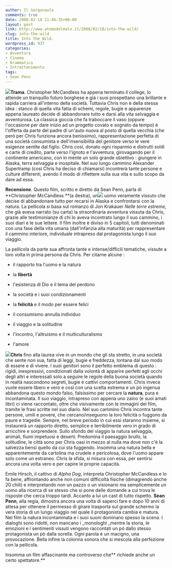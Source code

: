 ```yaml
---
author: Il Gorgonauta
comments: true
date: 2008-02-18 21:46:35+00:00
layout: post
link: http://www.atomodelmale.it/2008/02/18/into-the-wild/
slug: into-the-wild
title: Into the Wild.
wordpress_id: 937
categories:
- Avventura
- Cinema
- Drammatico
- Intrattenimento
tags:
- Sean Penn
---
```


**[![](http://www.atomodelmale.it/wp-content/uploads/2008/02/into_the_wild-300x224.jpg)](http://www.atomodelmale.it/wp-content/uploads/2008/02/into_the_wild.jpg)Trama**. Christopher McCandless ha appena terminato il college, lo attende un tranquillo futuro borghese e già i suoi prospettano una brillante e rapida carriera all'interno della società. Tuttavia Chris non è della stessa idea : stanco di quella vita fatta di schemi, regole, bugie e apparenze appena laureato decide di abbandonare tutto e darsi alla vita selvaggia e avventurosa. La classica goccia che fa traboccare il vaso (oppure l'occasione per dare inizio ad un progetto covato e sognato da tempo) è l'offerta da parte del padre di un'auto nuova al posto di quella vecchia (che però per Chris funziona ancora benissimo), rappresentazione perfetta di una società consumista e dell'insensibilità del genitore verso le vere esigenze sentite dal figlio. Chris così, donato ogni risparmio e distrutti soldi e carte di credito, parte verso l'ignoto e l'avventura, girovagando per il continente americano, con in mente un solo grande obiettivo : giungere in Alaska, terra selvaggia e inospitale. Nel suo lungo cammino Alexander Supertramp (così Chris ha deciso di chiamarsi) incontrerà tante persone e culture differenti, avendo il modo di riflettere sulla sua vita e sullo scopo da dare ad essa.

**Recensione**. Questo film, scritto e diretto da Sean Penn, parla di **Christopher McCandless **(a destra), un![](http://www.atomodelmale.it/wp-content/uploads/2008/10/bus.jpg) uomo veramente vissuto che decise di abbandonare tutto per recarsi in Alaska e confrontarsi con la natura. La pellicola si basa sul romanzo di Jon Krakauer _Nelle terre estreme,_ che già aveva narrato (su carta) la straordinaria avventura vissuta da Chris, grazie alle testimonianze di chi lo aveva incontrato lungo il suo cammino, i suoi diari e le sue lettere. Il film inoltre è diviso in 5 capitoli, tutti denominati con una fase della vita umana (dall'infanzia alla maturità) per rappresentare il cammino interiore, individuale intrapreso dal protagonista lungo il suo viaggio.

<!-- more -->


La pellicola da parte sua affronta tante e intense/difficili tematiche, vissute a loro volta in prima persona da Chris. Per citarne alcune :



	
  * il rapporto tra l'uomo e la natura

	
  * la **libertà**

	
  * l'esistenza di Dio e il tema del perdono

	
  * la società e i suoi condizionamenti

	
  * la **felicità** e il modo per essere felici

	
  * il consumismo annulla individuo

	
  * il viaggio e la solitudine

	
  * l'incontro, l'altruismo e il multiculturalismo

	
  * l'amore


![](http://www.atomodelmale.it/wp-content/uploads/2008/10/intothewild3-300x200.jpg)**Chris** fino alla laurea vive in un mondo che gli sta stretto, in una società che sente non sua, fatta di leggi, bugie e freddezza, lontana dal suo modo di essere e di vivere. I suoi genitori sono il perfetto emblema di questo : rigidi, inespressivi, condizionati dalla volontà di apparire perfetti agli occhi degli altri e interessati solo a seguire le regole della buona società quando in realtà nascondono segreti, bugie e cattivi comportamenti. Chris invece vuole essere libero e vero e così con una scelta estrema e un pò ingenua abbandona questo mondo falso, falsissimo per cercare la **natura**, pura e incontaminata. Il suo viaggio, intrapreso con appena uno zaino (e suoi amati libri) ci viene raccontato, oltre che visivamente con le immagini del film, tramite le frasi scritte nel suo diario. Nel suo cammino Chris incontra tante persone, umili e povere, che cercano/inseguono la loro felicità o fuggono da paure e tragedie. Sempre, nel breve periodo in cui essi staranno insieme, si instaurerà un rapporto diretto, semplice e terribilmente vero in grado di arricchire e sorprendere. Sullo sfondo del viaggio la natura selvaggia, animali, fiumi impetuosi e deserti. Predomina il paesaggio brullo, la solitudine, le città sono per Chris oasi in mezzo al nulla ma dove non c'è la salvezza bensì quello da cui sta fuggendo. Insomma una natura bella e apparentemente da cartolina ma crudele e pericolosa, dove l'uomo appare solo come un estraneo. Chris la sfida, si misura con essa, per sentirsi ancora una volta vero e per capire le proprie capacità.

Emile Hirsch, il cattivo di _Alpha Dog_, interpreta Christopher McCandless e lo fa bene, affrontando anche non comuni difficoltà fisiche (dimagrendo anche 20 chili) e interpretando non un pazzo o un visionario ma semplicemente un uomo alla ricerca di se stesso che si pone delle domande a cui trova le risposte che cerca troppo tardi. Accanto a lui un cast di tutto rispetto. **Sean Penn**, alla regia, dimostra ancora una volta di saperci fare e dopo 10 anni di attesa per ottenere il permesso di girare trasporta sul grande schermo la vera storia di un lungo viaggio nel quale il protagonista cambia e matura. Nel film la natura incontaminata e i suoi suoni dominano spesso la scena. I dialoghi sono ridotti, non mancano i _monologhi _mentre la storia, le emozioni e i sentimenti vissuti vengono raccontati un pò dallo stesso protagonista un pò dalla sorella. Ogni parola è un macigno, una provocazione. Bella infine la colonna sonora che si mescola alla perfezione con la pellicola.

Insomma un film affascinante ma controverso che** richiede anche un certo spettatore.**
